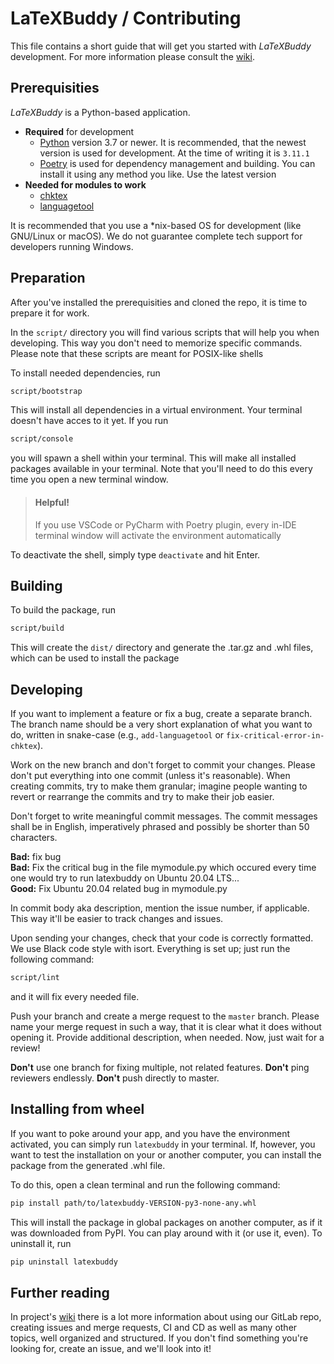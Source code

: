 LaTeXBuddy / Contributing
=========================

This file contains a short guide that will get you started with _LaTeXBuddy_
development. For more information please consult the [wiki].


Prerequisities
--------------

_LaTeXBuddy_ is a Python-based application.

* **Required** for development
  * [Python] version 3.7 or newer. It is recommended, that the newest version is
    used for development. At the time of writing it is `3.11.1`
  * [Poetry] is used for dependency management and building. You can install it
    using any method you like. Use the latest version
* **Needed for modules to work**
  * [chktex]
  * [languagetool]

It is recommended that you use a *nix-based OS for development (like GNU/Linux
or macOS). We do not guarantee complete tech support for developers running
Windows.


Preparation
-----------

After you've installed the prerequisities and cloned the repo, it is time to
prepare it for work.

In the `script/` directory you will find various scripts that will help you
when developing. This way you don't need to memorize specific commands. Please
note that these scripts are meant for POSIX-like shells

To install needed dependencies, run

```sh
script/bootstrap
```

This will install all dependencies in a virtual environment. Your terminal
doesn't have acces to it yet. If you run

```sh
script/console
```

you will spawn a shell within your terminal. This will make all installed
packages available in your terminal. Note that you'll need to do this every time
you open a new terminal window.

> #### Helpful!
> If you use VSCode or PyCharm with Poetry plugin, every in-IDE terminal window
> will activate the environment automatically

To deactivate the shell, simply type `deactivate` and hit Enter.


Building
--------

To build the package, run

```sh
script/build
```

This will create the `dist/` directory and generate the .tar.gz and .whl files,
which can be used to install the package


Developing
----------

If you want to implement a feature or fix a bug, create a separate branch. The
branch name should be a very short explanation of what you want to do, written
in snake-case (e.g., `add-languagetool` or `fix-critical-error-in-chktex`).

Work on the new branch and don't forget to commit your changes. Please don't put
everything into one commit (unless it's reasonable). When creating commits, try
to make them granular; imagine people wanting to revert or rearrange the commits
and try to make their job easier.

Don't forget to write meaningful commit messages. The commit messages shall be
in English, imperatively phrased and possibly be shorter than 50 characters.

**Bad:** fix bug  
**Bad:** Fix the critical bug in the file mymodule.py which occured every time
one would try to run latexbuddy on Ubuntu 20.04 LTS...  
**Good:** Fix Ubuntu 20.04 related bug in mymodule.py

In commit body aka description, mention the issue number, if applicable. This
way it'll be easier to track changes and issues.

Upon sending your changes, check that your code is correctly formatted. We use
Black code style with isort. Everything is set up; just run the following
command:

```sh
script/lint
```

and it will fix every needed file.

Push your branch and create a merge request to the `master` branch. Please name
your merge request in such a way, that it is clear what it does without opening
it. Provide additional description, when needed. Now, just wait for a review!

**Don't** use one branch for fixing multiple, not related features. **Don't**
ping reviewers endlessly. **Don't** push directly to master.

Installing from wheel
---------------------

If you want to poke around your app, and you have the environment activated, you
can simply run `latexbuddy` in your terminal. If, however, you want to test the
installation on your or another computer, you can install the package from the
generated .whl file.

To do this, open a clean terminal and run the following command:

```sh
pip install path/to/latexbuddy-VERSION-py3-none-any.whl
```

This will install the package in global packages on another computer, as if it
was downloaded from PyPI. You can play around with it (or use it, even). To
uninstall it, run

```sh
pip uninstall latexbuddy
```

Further reading
---------------

In project's [wiki] there is a lot more information about using our GitLab repo,
creating issues and merge requests, CI and CD as well as many other topics, well
organized and structured. If you don't find something you're looking for, create
an issue, and we'll look into it!


[chktex]: https://www.nongnu.org/chktex/
[languagetool]: https://github.com/languagetool-org/languagetool
[Poetry]: https://python-poetry.org/
[Python]: https://www.python.org/
[wiki]: https://git.rz.tu-bs.de/sw-technik-fahrzeuginformatik/sep/sep-2021/ibr_alg_0/latexbuddy/-/wikis/Development%20Guide
